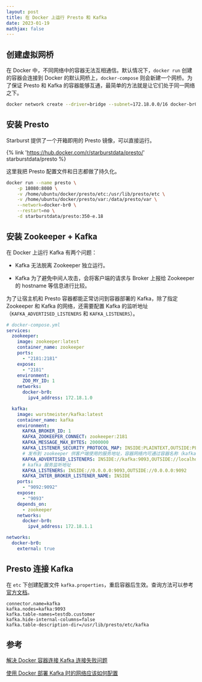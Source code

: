 ```yaml
---
layout: post
title: 在 Docker 上运行 Presto 和 Kafka
date: 2023-01-19
mathjax: false
---
```


## 创建虚拟网桥

在 Docker 中，不同网络中的容器无法互相通信。默认情况下，`docker run` 创建的容器会连接到 Docker 的默认网桥上，`docker-compose` 则会新建一个网桥。为了保证 Presto 和 Kafka 的容器能够互通，最简单的方法就是让它们处于同一网络之下。

```bash
docker network create --driver=bridge --subnet=172.18.0.0/16 docker-br0
```

## 安装 Presto

Starburst 提供了一个开箱即用的 Presto 镜像，可以直接运行。

{% link 'https://hub.docker.com/r/starburstdata/presto/' starburstdata/presto %}

这里我把 Presto 配置文件和日志都做了持久化。

```bash
docker run --name presto \
	-p 18080:8080 \
	-v /home/ubuntu/docker/presto/etc:/usr/lib/presto/etc \
	-v /home/ubuntu/docker/presto/var:/data/presto/var \
	--network=docker-br0 \
	--restart=no \
	-d starburstdata/presto:350-e.18
```

## 安装 Zookeeper + Kafka

在 Docker 上运行 Kafka 有两个问题：

* Kafka 无法脱离 Zookeeper 独立运行。

* Kafka 为了避免中间人攻击，会将客户端的请求与 Broker 上报给 Zookeeper 的 hostname 等信息进行比较。

为了让宿主机和 Presto 容器都能正常访问到容器部署的 Kafka，除了指定 Zookeeper 和 Kafka 的网络，还需要配置 Kafka 的监听地址（`KAFKA_ADVERTISED_LISTENERS` 和 `KAFKA_LISTENERS`）。


```yaml
# docker-compose.yml
services:
  zookeeper:
    image: zookeeper:latest
    container_name: zookeeper
    ports:
	  - "2181:2181"
    expose:
      - "2181"
    environment:
      ZOO_MY_ID: 1
    networks:
      docker-br0:
        ipv4_address: 172.18.1.0

  kafka:
    image: wurstmeister/kafka:latest
    container_name: kafka
    environment:
      KAFKA_BROKER_ID: 1
      KAFKA_ZOOKEEPER_CONNECT: zookeeper:2181
      KAFKA_MESSAGE_MAX_BYTES: 2000000
      KAFKA_LISTENER_SECURITY_PROTOCOL_MAP: INSIDE:PLAINTEXT,OUTSIDE:PLAINTEXT
	  # 发布到 zookeeper 供客户端使用的服务地址，容器网络内可通过容器名称（kafka）访问
      KAFKA_ADVERTISED_LISTENERS: INSIDE://kafka:9093,OUTSIDE://localhost:9092
	  # kafka 服务监听地址
      KAFKA_LISTENERS: INSIDE://0.0.0.0:9093,OUTSIDE://0.0.0.0:9092
      KAFKA_INTER_BROKER_LISTENER_NAME: INSIDE
    ports:
      - "9092:9092"
    expose:
      - "9093"
    depends_on:
      - zookeeper
    networks:
      docker-br0:
        ipv4_address: 172.18.1.1

networks:
  docker-br0:
    external: true
```

## Presto 连接 Kafka

在 `etc` 下创建配置文件 `kafka.properties`，重启容器后生效。查询方法可以参考[官方文档](https://prestodb.io/docs/current/connector/kafka-tutorial.html)。

```text
connector.name=kafka
kafka.nodes=kafka:9093
kafka.table-names=testdb.customer
kafka.hide-internal-columns=false
kafka.table-description-dir=/usr/lib/presto/etc/kafka
```

## 参考

[解决 Docker 容器连接 Kafka 连接失败问题](https://www.cnblogs.com/hellxz/p/why_cnnect_to_kafka_always_failure.html)

[使用 Docker 部署 Kafka 时的网络应该如何配置](https://www.jianshu.com/p/52a505354bbc)

